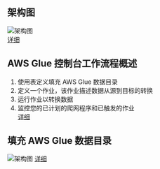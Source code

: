 ## 架构图
![架构图](https://docs.aws.amazon.com/zh_cn/glue/latest/dg/images/HowItWorks-overview.png)   
[详细](https://docs.aws.amazon.com/zh_cn/glue/latest/dg/components-key-concepts.html)

## AWS Glue 控制台工作流程概述
1. 使用表定义填充 AWS Glue 数据目录
2. 定义一个作业，该作业描述数据从源到目标的转换
3. 运行作业以转换数据
4. 监控您的已计划的爬网程序和已触发的作业   
[详细](https://docs.aws.amazon.com/zh_cn/glue/latest/dg/start-console-overview.html)

## 填充 AWS Glue 数据目录
![架构图](https://docs.aws.amazon.com/zh_cn/glue/latest/dg/images/PopulateCatalog-overview.png) 
[详细](https://docs.aws.amazon.com/zh_cn/glue/latest/dg/populate-data-catalog.html)
